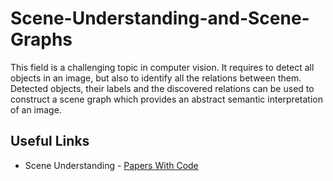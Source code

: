 # Scene-Understanding-and-Scene-Graphs
This field is a challenging topic in computer vision. It requires to detect all objects in an image, but also to identify all the relations between them. Detected objects, their labels and the discovered relations can be used to construct a scene graph which provides an abstract semantic interpretation of an image. 
## Useful Links
- Scene Understanding - <a href="">Papers With Code</a>

